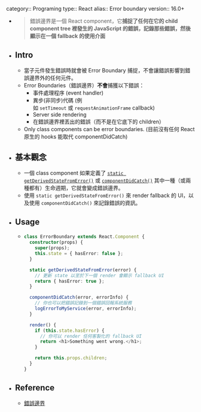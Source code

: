 category:: Programing
type:: React
alias:: Error boundary
version:: 16.0+

- > 錯誤邊界是一個 React component，它**捕捉了任何在它的 child component tree 裡發生的 JavaScript 的錯誤，記錄那些錯誤，然後顯示在一個 fallback 的使用介面**
- ## Intro
	- 當子元件發生錯誤時就會被 Error Boundary 捕捉，不會讓錯誤影響到錯誤邊界外的任何元件。
	- Error Boundaries（錯誤邊界）**不會**捕獲以下錯誤：
		- 事件處理程序  (event handler)
		- 異步(非同步)代碼 (例如 `setTimeout` 或 `requestAnimationFrame` callback)
		- Server side rendering
		- 在錯誤邊界裡丟出的錯誤（而不是在它底下的 children）
	- Only class components can be error boundaries. (目前沒有任何 React 原生的 hooks 能取代 componentDidCatch)
- ## 基本觀念
	- 一個 class component 如果定義了 [`static getDerivedStateFromError()`](https://zh-hant.reactjs.org/docs/react-component.html#static-getderivedstatefromerror) 或 [`componentDidCatch()`](https://zh-hant.reactjs.org/docs/react-component.html#componentdidcatch) 其中一種（或兩種都有）生命週期，它就會變成錯誤邊界。
	- 使用 `static getDerivedStateFromError()` 來 render fallback 的 UI，以及使用 `componentDidCatch()` 來記錄錯誤的資訊。
- ## Usage
	- ```typescript
	  class ErrorBoundary extends React.Component {
	    constructor(props) {
	      super(props);
	      this.state = { hasError: false };
	    }
	  
	    static getDerivedStateFromError(error) {
	      // 更新 state 以至於下一個 render 會顯示 fallback UI
	      return { hasError: true };
	    }
	  
	    componentDidCatch(error, errorInfo) {
	      // 你也可以把錯誤記錄到一個錯誤回報系統服務
	      logErrorToMyService(error, errorInfo);
	    }
	  
	    render() {
	      if (this.state.hasError) {
	        // 你可以 render 任何客製化的 fallback UI
	        return <h1>Something went wrong.</h1>;
	      }
	  
	      return this.props.children;
	    }
	  }
	  ```
- ## Reference
	- [錯誤邊界](https://zh-hant.reactjs.org/docs/error-boundaries.html)